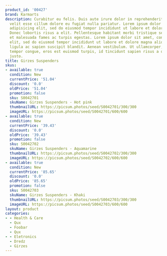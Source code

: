 ```yaml
---
product_id: '00427'
brand: Karmarts
description: Curabitur eu felis. Duis aute irure dolor in reprehenderit in voluptate
  velit esse cillum dolore eu fugiat nulla pariatur. Lorem ipsum dolor sit amet, consectetur
  adipisicing elit, sed do eiusmod tempor incididunt ut labore et dolore magna aliqua.
  Donec lobortis risus a elit. Pellentesque habitant morbi tristique senectus et netus
  et malesuada fames ac turpis egestas. Lorem ipsum dolor sit amet, consectetur adipisicing
  elit, sed do eiusmod tempor incididunt ut labore et dolore magna aliqua. Proin eu
  ligula ac sapien suscipit blandit. Aenean vestibulum. Ut ullamcorper, ligula eu
  tempor congue, eros est euismod turpis, id tincidunt sapien risus a quam. Proin
  justo.
title: Girzes Suspenders
skus:
- available: true
  condition: New
  currentPrice: '51.04'
  discount: '0.0'
  oldPrice: '51.04'
  promotion: false
  sku: S0042701
  skuName: Girzes Suspenders - Hot pink
  thumbnailURL: https://picsum.photos/seed/S0042701/300/300
  imageURL: https://picsum.photos/seed/S0042701/600/600
- available: true
  condition: New
  currentPrice: '39.43'
  discount: '0.0'
  oldPrice: '39.43'
  promotion: false
  sku: S0042702
  skuName: Girzes Suspenders - Aquamarine
  thumbnailURL: https://picsum.photos/seed/S0042702/300/300
  imageURL: https://picsum.photos/seed/S0042702/600/600
- available: true
  condition: New
  currentPrice: '85.65'
  discount: '0.0'
  oldPrice: '85.65'
  promotion: false
  sku: S0042703
  skuName: Girzes Suspenders - Khaki
  thumbnailURL: https://picsum.photos/seed/S0042703/300/300
  imageURL: https://picsum.photos/seed/S0042703/600/600
layout: product
categories:
- - Health & Care
  - Qux
  - Foobar
  - Qux
- - Eletronics
  - Dredz
  - Girzes
---
```

